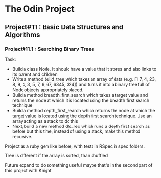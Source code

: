 <h1>The Odin Project</h1>
<h2> Project#11 : Basic Data Structures and Algorithms</h2>
<h3><a href="http://www.theodinproject.com/ruby-programming/data-structures-and-algorithms">Project#11.1 : Searching Binary Trees</a></h3>
<p>Task: </p>
<ul>
<li>Build a class Node. It should have a value that it stores and also links to its parent and children</li>
<li>Write a method build_tree which takes an array of data (e.g. [1, 7, 4, 23, 8, 9, 4, 3, 5, 7, 9, 67, 6345, 324]) and turns it into a binary tree full of Node objects appropriately placed.</li>
<li>Build a method breadth_first_search which takes a target value and returns the node at which it is located using the breadth first search technique</li>
<li>Build a method depth_first_search which returns the node at which the target value is located using the depth first search technique. Use an array acting as a stack to do this</li>
<li>Next, build a new method dfs_rec which runs a depth first search as before but this time, instead of using a stack, make this method recursive.</li>
</ul>
<p>Project as a ruby gem like before, with tests in RSpec in spec folders.</p>
<p>Tree is different if the array is sorted, than shuffled</p>
<p>Future expand to do something useful maybe that's in the second part of this project with Knight</p>
